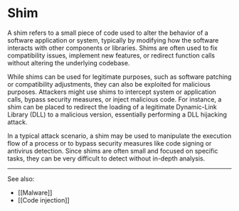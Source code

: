 
# Shim

A shim refers to a small piece of code used to alter the behavior of a software application or system, typically by modifying how the software interacts with other components or libraries. Shims are often used to fix compatibility issues, implement new features, or redirect function calls without altering the underlying codebase.

While shims can be used for legitimate purposes, such as software patching or compatibility adjustments, they can also be exploited for malicious purposes. Attackers might use shims to intercept system or application calls, bypass security measures, or inject malicious code. For instance, a shim can be placed to redirect the loading of a legitimate Dynamic-Link Library (DLL) to a malicious version, essentially performing a DLL hijacking attack.

In a typical attack scenario, a shim may be used to manipulate the execution flow of a process or to bypass security measures like code signing or antivirus detection. Since shims are often small and focused on specific tasks, they can be very difficult to detect without in-depth analysis.

---

See also:

- [[Malware]]
- [[Code injection]]